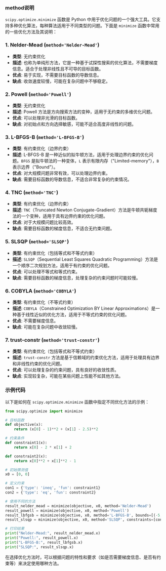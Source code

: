 ### method说明

`scipy.optimize.minimize` 函数是 Python 中用于优化问题的一个强大工具。它支持多种优化算法，每种算法适用于不同类型的问题。下面是 `minimize` 函数中常用的一些优化方法及其说明：

### 1. **Nelder-Mead** (`method='Nelder-Mead'`)

- **类型**: 无约束优化
- **描述**: 也称为单纯形方法，它是一种基于试探性搜索的优化算法，不需要梯度信息。适合于处理非线性且不可导的目标函数。
- **优点**: 易于实现，不需要目标函数的导数信息。
- **缺点**: 收敛速度较慢，可能在复杂问题中不够稳定。

### 2. **Powell** (`method='Powell'`)

- **类型**: 无约束优化
- **描述**: Powell 方法是方向搜索方法的变种，适用于无约束的多维优化问题。
- **优点**: 可以处理非光滑的目标函数。
- **缺点**: 对初始点和方向选择敏感，可能不适合高度非线性的问题。

### 3. **L-BFGS-B** (`method='L-BFGS-B'`)

- **类型**: 有约束优化（边界约束）
- **描述**: L-BFGS-B 是一种近似的拟牛顿方法，适用于处理边界约束的优化问题。`BFGS` 是拟牛顿法的一种变体，`L` 表示有限内存（"Limited-memory"），`B` 表示边界（"Bound"）。
- **优点**: 对大规模问题非常有效，可以处理边界约束。
- **缺点**: 需要目标函数的导数信息，不适合非常复杂的约束情况。

### 4. **TNC** (`method='TNC'`)

- **类型**: 有约束优化（边界约束）
- **描述**: `TNC`（Truncated Newton Conjugate-Gradient）方法是牛顿共轭梯度法的一个变种，适用于具有边界约束的优化问题。
- **优点**: 对于大规模问题比较高效。
- **缺点**: 需要目标函数的梯度信息，不适合无约束问题。

### 5. **SLSQP** (`method='SLSQP'`)

- **类型**: 有约束优化（包括等式和不等式约束）
- **描述**: `SLSQP`（Sequential Least Squares Quadratic Programming）方法是一个顺序二次规划方法，适用于有约束的优化问题。
- **优点**: 可以处理不等式和等式约束。
- **缺点**: 需要目标函数的梯度信息，处理复杂的约束问题时可能较慢。

### 6. **COBYLA** (`method='COBYLA'`)

- **类型**: 有约束优化（不等式约束）
- **描述**: `COBYLA`（Constrained Optimization BY Linear Approximations）是一种基于线性近似的优化方法，适用于不等式约束的优化问题。
- **优点**: 不需要梯度信息。
- **缺点**: 可能在复杂问题中收敛较慢。

### 7. **trust-constr** (`method='trust-constr'`)

- **类型**: 有约束优化（包括等式和不等式约束）
- **描述**: `trust-constr` 方法是基于信赖域的约束优化方法，适用于处理具有边界和非线性约束的优化问题。
- **优点**: 可以处理复杂的约束问题，具有良好的收敛性质。
- **缺点**: 实现较复杂，可能在某些问题上性能不如其他方法。

### 示例代码

以下是如何在 `scipy.optimize.minimize` 函数中指定不同优化方法的示例：

```python
from scipy.optimize import minimize

# 目标函数
def objective(x):
    return (x[0] - 1)**2 + (x[1] - 2.5)**2

# 约束条件
def constraint1(x):
    return x[0] - 2 * x[1] + 2

def constraint2(x):
    return x[0]**2 + x[1]**2 - 1

# 初始猜测值
x0 = [0, 0]

# 定义约束
con1 = {'type': 'ineq', 'fun': constraint1}
con2 = {'type': 'eq', 'fun': constraint2}

# 使用不同的方法
result_nelder_mead = minimize(objective, x0, method='Nelder-Mead')
result_powell = minimize(objective, x0, method='Powell')
result_lbfgsb = minimize(objective, x0, method='L-BFGS-B', bounds=[(-5, 5), (-5, 5)])
result_slsqp = minimize(objective, x0, method='SLSQP', constraints=[con1, con2])

# 打印结果
print("Nelder-Mead:", result_nelder_mead.x)
print("Powell:", result_powell.x)
print("L-BFGS-B:", result_lbfgsb.x)
print("SLSQP:", result_slsqp.x)
```

在选择优化方法时，可以根据问题的特性和要求（如是否需要梯度信息、是否有约束等）来决定使用哪种方法。